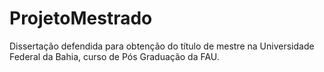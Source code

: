 # ProjetoMestrado
Dissertação defendida para obtenção do título de mestre na Universidade Federal da Bahia, curso de Pós Graduação da FAU. 
